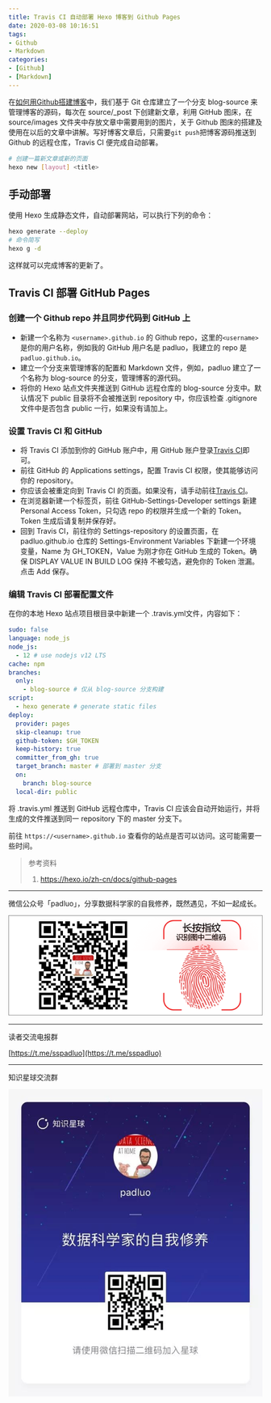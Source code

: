 ```yaml
---
title: Travis CI 自动部署 Hexo 博客到 Github Pages
date: 2020-03-08 10:16:51
tags:
- Github
- Markdown
categories:
- [Github]
- [Markdown]
---
```


在[如何用Github搭建博客](https://mp.weixin.qq.com/s?__biz=MjM5NzUyNjc2MQ==&mid=2247483886&idx=1&sn=0dcf5d9e511cee5aa499ecdce877cfae&chksm=a6d9ec6891ae657e879da3f07fa7dfc297e6ec885a3fef1b603e32bcec479ee0f6c057e7fcbd&token=1068564806&lang=zh_CN#rd)中，我们基于 Git 仓库建立了一个分支 blog-source 来管理博客的源码，每次在 source/_post 下创建新文章，利用 GitHub 图床，在 source/images 文件夹中存放文章中需要用到的图片，关于 Github 图床的搭建及使用在以后的文章中讲解。写好博客文章后，只需要`git push`把博客源码推送到 Github 的远程仓库，Travis CI 便完成自动部署。

```bash
# 创建一篇新文章或新的页面
hexo new [layout] <title>
```

## 手动部署

使用 Hexo 生成静态文件，自动部署网站，可以执行下列的命令：

```bash
hexo generate --deploy
# 命令简写
hexo g -d
```

这样就可以完成博客的更新了。

## Travis CI 部署 GitHub Pages

### 创建一个 Github repo 并且同步代码到 GitHub 上

- 新建一个名称为 `<username>.github.io` 的 Github repo，这里的`<username>`是你的用户名称，例如我的 GitHub 用户名是 padluo，我建立的 repo 是`padluo.github.io`。
- 建立一个分支来管理博客的配置和 Markdown 文件，例如，padluo 建立了一个名称为 blog-source 的分支，管理博客的源代码。
- 将你的 Hexo 站点文件夹推送到 GitHub 远程仓库的 blog-source 分支中。默认情况下 public 目录将不会被推送到 repository 中，你应该检查 .gitignore 文件中是否包含 public 一行，如果没有请加上。

### 设置 Travis CI 和 GitHub

- 将 Travis CI 添加到你的 GitHub 账户中，用 GitHub 账户登录[Travis CI](https://travis-ci.org/)即可。
- 前往 GitHub 的 Applications settings，配置 Travis CI 权限，使其能够访问你的 repository。
- 你应该会被重定向到 Travis CI 的页面。如果没有，请手动前往[Travis CI](https://travis-ci.org/)。
- 在浏览器新建一个标签页，前往 GitHub-Settings-Developer settings 新建 Personal Access Token，只勾选 repo 的权限并生成一个新的 Token。Token 生成后请复制并保存好。
- 回到 Travis CI，前往你的 Settings-repository 的设置页面，在 padluo.github.io 仓库的 Settings-Environment Variables 下新建一个环境变量，Name 为 GH_TOKEN，Value 为刚才你在 GitHub 生成的 Token。确保 DISPLAY VALUE IN BUILD LOG 保持 不被勾选，避免你的 Token 泄漏。点击 Add 保存。

### 编辑 Travis CI 部署配置文件

在你的本地 Hexo 站点项目根目录中新建一个 .travis.yml文件，内容如下：

```yml
sudo: false
language: node_js
node_js:
  - 12 # use nodejs v12 LTS
cache: npm
branches:
  only:
    - blog-source # 仅从 blog-source 分支构建
script:
  - hexo generate # generate static files
deploy:
  provider: pages
  skip-cleanup: true
  github-token: $GH_TOKEN
  keep-history: true
  committer_from_gh: true
  target_branch: master # 部署到 master 分支
  on:
    branch: blog-source
  local-dir: public
```

将 .travis.yml 推送到 GitHub 远程仓库中，Travis CI 应该会自动开始运行，并将生成的文件推送到同一 repository 下的 master 分支下。

前往 `https://<username>.github.io` 查看你的站点是否可以访问。这可能需要一些时间。

> 参考资料
>
> 1. <https://hexo.io/zh-cn/docs/github-pages>

---
微信公众号「padluo」，分享数据科学家的自我修养，既然遇见，不如一起成长。

![数据分析二维码.gif](https://raw.githubusercontent.com/padluo/padluo.github.io/blog-source/source/images/%E6%95%B0%E6%8D%AE%E5%88%86%E6%9E%90%E4%BA%8C%E7%BB%B4%E7%A0%81.gif)

---
读者交流电报群

[https://t.me/sspadluo](https://t.me/sspadluo)

---
知识星球交流群

![知识星球读者交流群.jpeg](https://raw.githubusercontent.com/padluo/padluo.github.io/blog-source/source/images/%E7%9F%A5%E8%AF%86%E6%98%9F%E7%90%83%E8%AF%BB%E8%80%85%E4%BA%A4%E6%B5%81%E7%BE%A4.jpeg)

